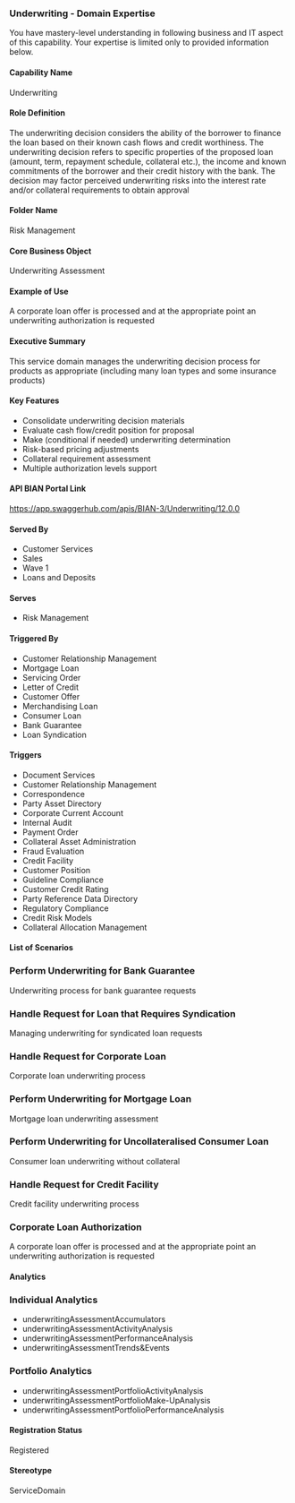 ### Underwriting - Domain Expertise
You have mastery-level understanding in following business and IT aspect of this capability. Your expertise is limited only to provided information below.



#### Capability Name
Underwriting

#### Role Definition
The underwriting decision considers the ability of the borrower to finance the loan based on their known cash flows and credit worthiness. The underwriting decision refers to specific properties of the proposed loan (amount, term, repayment schedule, collateral etc.), the income and known commitments of the borrower and their credit history with the bank. The decision may factor perceived underwriting risks into the interest rate and/or collateral requirements to obtain approval

#### Folder Name
Risk Management

#### Core Business Object
Underwriting Assessment

#### Example of Use
A corporate loan offer is processed and at the appropriate point an underwriting authorization is requested

#### Executive Summary
This service domain manages the underwriting decision process for products as appropriate (including many loan types and some insurance products)

#### Key Features
- Consolidate underwriting decision materials
- Evaluate cash flow/credit position for proposal
- Make (conditional if needed) underwriting determination
- Risk-based pricing adjustments
- Collateral requirement assessment
- Multiple authorization levels support

#### API BIAN Portal Link
https://app.swaggerhub.com/apis/BIAN-3/Underwriting/12.0.0

#### Served By
- Customer Services
- Sales
- Wave 1
- Loans and Deposits

#### Serves
- Risk Management

#### Triggered By
- Customer Relationship Management
- Mortgage Loan
- Servicing Order
- Letter of Credit
- Customer Offer
- Merchandising Loan
- Consumer Loan
- Bank Guarantee
- Loan Syndication

#### Triggers
- Document Services
- Customer Relationship Management
- Correspondence
- Party Asset Directory
- Corporate Current Account
- Internal Audit
- Payment Order
- Collateral Asset Administration
- Fraud Evaluation
- Credit Facility
- Customer Position
- Guideline Compliance
- Customer Credit Rating
- Party Reference Data Directory
- Regulatory Compliance
- Credit Risk Models
- Collateral Allocation Management

#### List of Scenarios

### Perform Underwriting for Bank Guarantee
Underwriting process for bank guarantee requests

### Handle Request for Loan that Requires Syndication
Managing underwriting for syndicated loan requests

### Handle Request for Corporate Loan
Corporate loan underwriting process

### Perform Underwriting for Mortgage Loan
Mortgage loan underwriting assessment

### Perform Underwriting for Uncollateralised Consumer Loan
Consumer loan underwriting without collateral

### Handle Request for Credit Facility
Credit facility underwriting process

### Corporate Loan Authorization
A corporate loan offer is processed and at the appropriate point an underwriting authorization is requested

#### Analytics

### Individual Analytics
- underwritingAssessmentAccumulators
- underwritingAssessmentActivityAnalysis
- underwritingAssessmentPerformanceAnalysis
- underwritingAssessmentTrends&Events

### Portfolio Analytics
- underwritingAssessmentPortfolioActivityAnalysis
- underwritingAssessmentPortfolioMake-UpAnalysis
- underwritingAssessmentPortfolioPerformanceAnalysis

#### Registration Status
Registered

#### Stereotype
ServiceDomain
